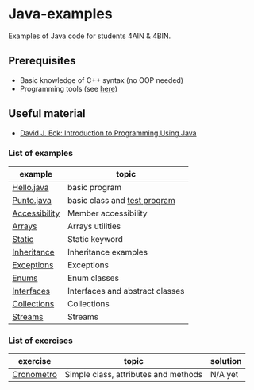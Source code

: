 # Java-examples
Examples of Java code for students 4AIN & 4BIN.

## Prerequisites
* Basic knowledge of C++ syntax (no OOP needed)
* Programming tools (see [here](tools.md))

## Useful material
* [David J. Eck: Introduction to Programming Using Java](https://math.hws.edu/javanotes/)

### List of examples
| example                                            | topic                                                   |
| -------------------------------------------------- | ------------------------------------------------------- |
| [Hello.java](examples/Hello.java)                  | basic program                                           |
| [Punto.java](examples/Punto.java)                  | basic class and [test program](examples/TestPunto.java) |
| [Accessibility](examples/Accessibility)            | Member accessibility                                    |
| [Arrays](examples/Arrays)                          | Arrays utilities                                        |
| [Static](examples/Static)                          | Static keyword                                          |
| [Inheritance](examples/Inheritance/inheritance.md) | Inheritance examples                                    |
| [Exceptions](examples/Exceptions/README.md)        | Exceptions                                              |
| [Enums](examples/Enums/README.md)                  | Enum classes                                            |
| [Interfaces](examples/Interfaces/README.md)        | Interfaces and abstract classes                         |
| [Collections](examples/Collections/README.md)      | Collections                                             |
| [Streams](examples/Streams/README.md)              | Streams                                                 |
### List of exercises
| exercise                                         | topic                                | solution |
| ------------------------------------------------ | ------------------------------------ | -------- |
| [Cronometro](exercises/Cronometro/Cronometro.md) | Simple class, attributes and methods | N/A yet  |
